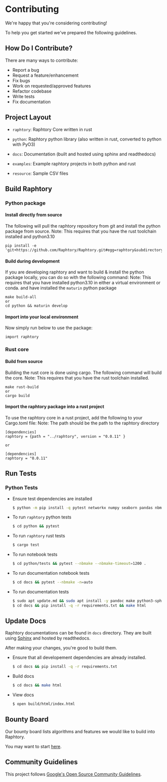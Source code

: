 # Contributing
We're happy that you're considering contributing!

To help you get started we've prepared the following guidelines.

## How Do I Contribute?
There are many ways to contribute:
- Report a bug
- Request a feature/enhancement
- Fix bugs
- Work on requested/approved features
- Refactor codebase
- Write tests
- Fix documentation

## Project Layout

- `raphtory`: Raphtory Core written in rust
- `python`: Raphtory python library (also written in rust, converted to python with PyO3)

- `docs`: Documentation (built and hosted using sphinx and readthedocs)
- `examples`: Example raphtory projects in both python and rust
- `resource`: Sample CSV files

## Build Raphtory

### Python package  

#### Install directly from source 

The following will pull the raphtory repository from git and install the python package from source.
Note: This requires that you have the rust toolchain installed and python3.10

    pip install -e 'git+https://github.com/Raphtory/Raphtory.git#egg=raphtory&subdirectory=python'

#### Build during development 

If you are developing raphtory and want to build & install the python package locally, you can do so with the following command:
Note: This requires that you have installed python3.10 in either a virtual environment or conda. and have installed the 
`maturin` python package 

    make build-all
    or 
    cd python && maturin develop

#### Import into your local environment

Now simply run below to use the package:

    import raphtory   

### Rust core

#### Build from source

Building the rust core is done using cargo. The following command will build the core.
Note: This requires that you have the rust toolchain installed.

    make rust-build
    or
    cargo build

#### Import the raphtory package into a rust project 

To use the raphtory core in a rust project, add the following to your Cargo.toml file:
Note: The path should be the path to the raphtory directory


    [dependencies]
    raphtory = {path = "../raphtory", version = "0.0.11" }
     
    or 

    [dependencies]
    raphtory = "0.0.11"


## Run Tests

### Python Tests

- Ensure test dependencies are installed
    ```bash
    $ python -m pip install -q pytest networkx numpy seaborn pandas nbmake pytest-xdist matplotlib
    ```

- To run `raphtory` python tests
    ```bash
    $ cd python && pytest
    ```

- To run `raphtory` rust tests
    ```bash
    $ cargo test
    ```

- To run notebook tests
    ```bash
    $ cd python/tests && pytest --nbmake --nbmake-timeout=1200 .
    ```

- To run documentation notebook tests
    ```bash
    $ cd docs && pytest --nbmake -n=auto
    ```
- To run documentation tests
    ```bash
    $ sudo apt update.md && sudo apt install -y pandoc make python3-sphinx
    $ cd docs && pip install -q -r requirements.txt && make html
    ```

## Update Docs
Raphtory documentations can be found in `docs` directory. 
They are built using [Sphinx](https://www.sphinx-doc.org/en/master/) and hosted by readthedocs. 

After making your changes, you're good to build them. 

- Ensure that all developement dependencies are already installed.
    ```bash
    $ cd docs && pip install -q -r requirements.txt
    ```

- Build docs
    ```bash
    $ cd docs && make html
    ```

- View docs
    ```bash
    $ open build/html/index.html
    ```
    
## Bounty Board 
Our bounty board lists algorithms and features we would like to build into Raphtory. 

You may want to start [here](https://github.com/Raphtory/Raphtory/discussions/categories/bounty-board/). 

## Community Guidelines
This project follows [Google's Open Source Community Guidelines](https://opensource.google.com/conduct/).

